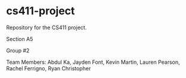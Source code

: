 # cs411-project
Repository for the CS411 project.

Section A5

Group #2

Team Members: Abdul Ka, Jayden Font, Kevin Martin, Lauren Pearson, Rachel Ferrigno, Ryan Christopher

